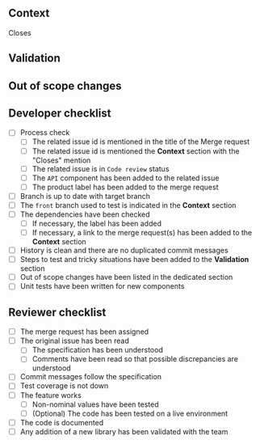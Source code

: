 ## Context

Closes <!-- add issue id here -->

<!-- Mention the front branch that should be used to test if it is not develop -->

## Validation

<!-- List here the steps to test if it is not trivial, don't hesitate to add unusual cases -->

## Out of scope changes

<!-- Mention here all changes that were not directly linked to the issue -->

## Developer checklist

- [ ] Process check
  - [ ] The related issue id is mentioned in the title of the Merge request
  - [ ] The related issue id is mentioned the **Context** section with the "Closes" mention
  - [ ] The related issue is in `Code review` status
  - [ ] The `API` component has been added to the related issue
  - [ ] The product label has been added to the merge request
- [ ] Branch is up to date with target branch
- [ ] The `front` branch used to test is indicated in the **Context** section
- [ ] The dependencies have been checked
  - [ ] If necessary, the label has been added
  - [ ] If necessary, a link to the merge request(s) has been added to the **Context** section
- [ ] History is clean and there are no duplicated commit messages
- [ ] Steps to test and tricky situations have been added to the **Validation** section
- [ ] Out of scope changes have been listed in the dedicated section
- [ ] Unit tests have been written for new components

## Reviewer checklist

- [ ] The merge request has been assigned
- [ ] The original issue has been read
  - [ ] The specification has been understood
  - [ ] Comments have been read so that possible discrepancies are understood
- [ ] Commit messages follow the specification
- [ ] Test coverage is not down
- [ ] The feature works
  - [ ] Non-nominal values have been tested
  - [ ] (Optional) The code has been tested on a live environment
- [ ] The code is documented
- [ ] Any addition of a new library has been validated with the team
